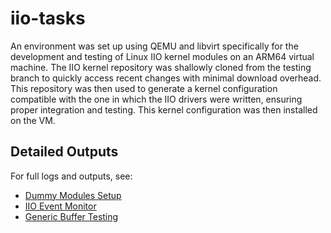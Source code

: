 # iio-tasks
An environment was set up using QEMU and libvirt specifically for the development and testing of Linux IIO kernel modules on an ARM64 virtual machine. The IIO kernel repository was shallowly cloned from the testing branch to quickly access recent changes with minimal download overhead. This repository was then used to generate a kernel configuration compatible with the one in which the IIO drivers were written, ensuring proper integration and testing. This kernel configuration was then installed on the VM. 

## Detailed Outputs
For full logs and outputs, see: 
- [Dummy Modules Setup](/dummy-modules-compilation.txt)  
- [IIO Event Monitor](/iio-event-monitor.txt)  
- [Generic Buffer Testing](/generic-buffer.txt)
